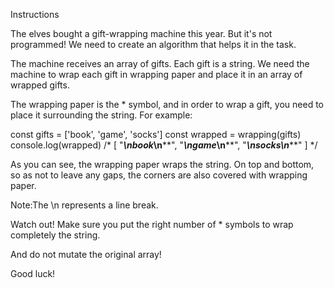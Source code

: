 Instructions

The elves bought a gift-wrapping machine this year. But it's not programmed! We need to create an algorithm that helps it in the task.

The machine receives an array of gifts. Each gift is a string. We need the machine to wrap each gift in wrapping paper and place it in an array of wrapped gifts.

The wrapping paper is the * symbol, and in order to wrap a gift, you need to place it surrounding the string. For example:

const gifts = ['book', 'game', 'socks']
const wrapped = wrapping(gifts)
console.log(wrapped)
/* [
  "******\n*book*\n******",
  "******\n*game*\n******",
  "*******\n*socks*\n*******"
] */

As you can see, the wrapping paper wraps the string. On top and bottom, so as not to leave any gaps, the corners are also covered with wrapping paper.

Note:The \n represents a line break.

Watch out! Make sure you put the right number of * symbols to wrap completely the string.

And do not mutate the original array!

Good luck!